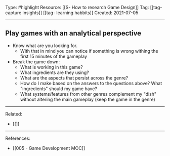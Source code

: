 Type: #highlight 
Resource: [[S- How to research Game Design]]
Tag: [[tag- capture insights]] [[tag- learning habbits]] 
Created: 2021-07-05

---
## Play games with an analytical perspective 
- Know what are you looking for.
	- With that in mind you can notice if something is wrong withing the first 15 minutes of the gameplay
- Break the game down:
	- What is working in this game?
	- What ingredients are they using?
	- What are the aspects that persist across the genre?
	- How do I make based on the answers to the questions above? What "ingredients" should my game have?
	- What systems/features from other genres complement my "dish" without altering the main gameplay (keep the game in the genre)

---
Related:
- [[]]

---
References:
- [[005 - Game Development MOC]]

